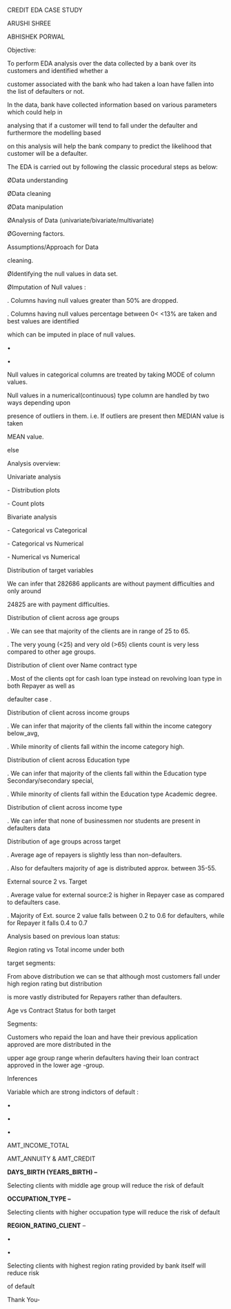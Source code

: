 ﻿

CREDIT EDA CASE STUDY

ARUSHI SHREE

ABHISHEK PORWAL





Objective:

To perform EDA analysis over the data collected by a bank over its customers and identified whether a

customer associated with the bank who had taken a loan have fallen into the list of defaulters or not.

In the data, bank have collected information based on various parameters which could help in

analysing that if a customer will tend to fall under the defaulter and furthermore the modelling based

on this analysis will help the bank company to predict the likelihood that customer will be a defaulter.

The EDA is carried out by following the classic procedural steps as below:

ØData understanding

ØData cleaning

ØData manipulation

ØAnalysis of Data (univariate/bivariate/multivariate)

ØGoverning factors.





Assumptions/Approach for Data

cleaning.

ØIdentifying the null values in data set.

ØImputation of Null values :

. Columns having null values greater than 50% are dropped.

. Columns having null values percentage between 0< <13% are taken and best values are identified

which can be imputed in place of null values.

•

•

Null values in categorical columns are treated by taking MODE of column values.

Null values in a numerical(continuous) type column are handled by two ways depending upon

presence of outliers in them. i.e. If outliers are present then MEDIAN value is taken

MEAN value.

else





Analysis overview:

Univariate analysis

\- Distribution plots

\- Count plots

Bivariate analysis

\- Categorical vs Categorical

\- Categorical vs Numerical

\- Numerical vs Numerical





Distribution of target variables

We can infer that 282686 applicants are without payment difficulties and only around

24825 are with payment difficulties.





Distribution of client across age groups

. We can see that majority of the clients are in range of 25 to 65.

. The very young (<25) and very old (>65) clients count is very less compared to other age groups.





Distribution of client over Name contract type

. Most of the clients opt for cash loan type instead on revolving loan type in both Repayer as well as

defaulter case .





Distribution of client across income groups

. We can infer that majority of the clients fall within the income category below\_avg,

. While minority of clients fall within the income category high.





Distribution of client across Education type

. We can infer that majority of the clients fall within the Education type Secondary/secondary special,

. While minority of clients fall within the Education type Academic degree.





Distribution of client across income type

. We can infer that none of businessmen nor students are present in defaulters data





Distribution of age groups across target

. Average age of repayers is slightly less than non-defaulters.

. Also for defaulters majority of age is distributed approx. between 35-55.





External source 2 vs. Target

. Average value for external source:2 is higher in Repayer case as compared to defaulters case.

. Majority of Ext. source 2 value falls between 0.2 to 0.6 for defaulters, while for Repayer it falls 0.4 to 0.7





Analysis based on previous loan status:





Region rating vs Total income under both

target segments:

From above distribution we can se that although most customers fall under high region rating but distribution

is more vastly distributed for Repayers rather than defaulters.





Age vs Contract Status for both target

Segments:

Customers who repaid the loan and have their previous application approved are more distributed in the

upper age group range wherin defaulters having their loan contract approved in the lower age -group.





Inferences

Variable which are strong indictors of default :

•

•

•

AMT\_INCOME\_TOTAL

AMT\_ANNUITY & AMT\_CREDIT

**DAYS\_BIRTH (YEARS\_BIRTH) –**

Selecting clients with middle age group will reduce the risk of default

**OCCUPATION\_TYPE –**

Selecting clients with higher occupation type will reduce the risk of default

**REGION\_RATING\_CLIENT** –

•

•

Selecting clients with highest region rating provided by bank itself will reduce risk

of default





Thank You-


